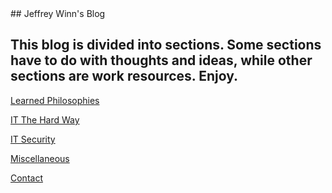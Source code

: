 <script language="JavaScript1.3" type="text/javascript" src="jse_form.js">

/*
JSE Search Engine 1.0a- By Steve (www.tipue.com/products/jse)
Minor changes by JavaScriptKit.com- http://www.javascriptkit.com/script/script2/jse/
*/

</script>

</head>
<body>


<!-- Find -->

<!-- <form name="jse_Form" onsubmit="search_form(jse_Form);return false">
<input type="text" name="d">
<input type="button" value="Go" onclick="search_form(jse_Form)">
</form>

Enter JSE in the example above.
<p><font face="arial" size="-2">This free script provided by<br><a href="http://www.javascriptkit.com">JavaScript
Kit</a></font></p> -->


</body>
</html>
## Jeffrey Winn's Blog

## This blog is divided into sections. Some sections have to do with thoughts and ideas, while other sections are work resources.  Enjoy.

[Learned Philosophies](learned-philosophies.md)

[IT The Hard Way](it-the-hard-way.md)

[IT Security](it-security.md)

[Miscellaneous](miscellaneous.md)

[Contact](contact.md)
